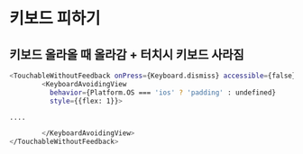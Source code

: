 # 키보드 피하기

## 키보드 올라올 때 올라감 + 터치시 키보드 사라짐

```bash
<TouchableWithoutFeedback onPress={Keyboard.dismiss} accessible={false}>
        <KeyboardAvoidingView
          behavior={Platform.OS === 'ios' ? 'padding' : undefined}
          style={{flex: 1}}>

....

        </KeyboardAvoidingView>
</TouchableWithoutFeedback>
```